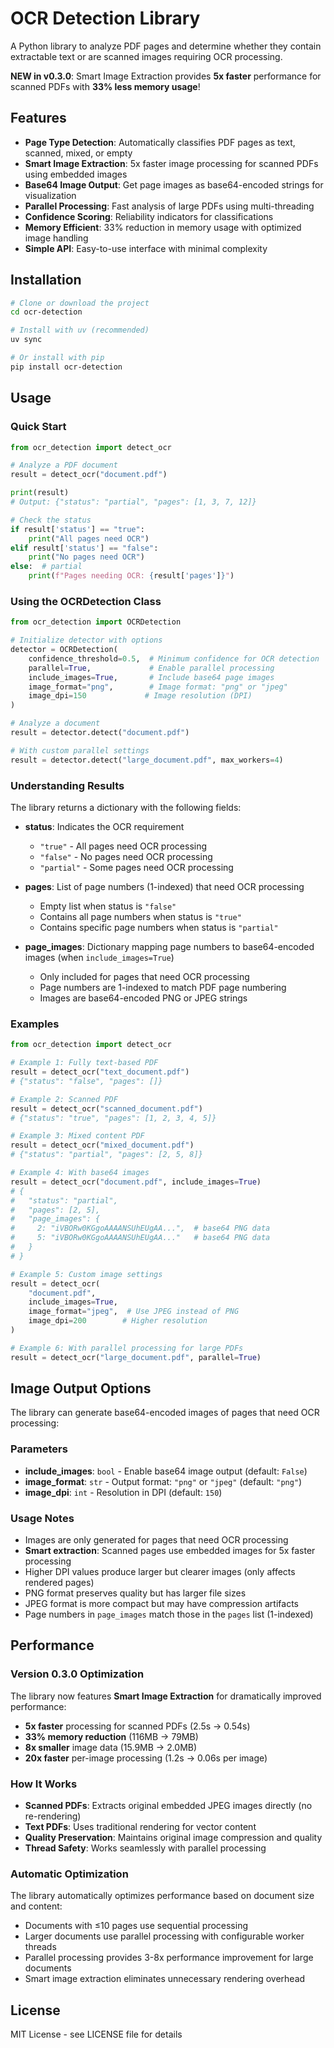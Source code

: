 # OCR Detection Library

A Python library to analyze PDF pages and determine whether they contain extractable text or are scanned images requiring OCR processing.

**NEW in v0.3.0**: Smart Image Extraction provides **5x faster** performance for scanned PDFs with **33% less memory usage**!

## Features

- **Page Type Detection**: Automatically classifies PDF pages as text, scanned, mixed, or empty
- **Smart Image Extraction**: 5x faster image processing for scanned PDFs using embedded images
- **Base64 Image Output**: Get page images as base64-encoded strings for visualization
- **Parallel Processing**: Fast analysis of large PDFs using multi-threading
- **Confidence Scoring**: Reliability indicators for classifications
- **Memory Efficient**: 33% reduction in memory usage with optimized image handling
- **Simple API**: Easy-to-use interface with minimal complexity

## Installation

```bash
# Clone or download the project
cd ocr-detection

# Install with uv (recommended)
uv sync

# Or install with pip
pip install ocr-detection
```

## Usage

### Quick Start

```python
from ocr_detection import detect_ocr

# Analyze a PDF document
result = detect_ocr("document.pdf")

print(result)
# Output: {"status": "partial", "pages": [1, 3, 7, 12]}

# Check the status
if result['status'] == "true":
    print("All pages need OCR")
elif result['status'] == "false":
    print("No pages need OCR")
else:  # partial
    print(f"Pages needing OCR: {result['pages']}")
```

### Using the OCRDetection Class

```python
from ocr_detection import OCRDetection

# Initialize detector with options
detector = OCRDetection(
    confidence_threshold=0.5,  # Minimum confidence for OCR detection
    parallel=True,             # Enable parallel processing
    include_images=True,       # Include base64 page images
    image_format="png",        # Image format: "png" or "jpeg"
    image_dpi=150             # Image resolution (DPI)
)

# Analyze a document
result = detector.detect("document.pdf")

# With custom parallel settings
result = detector.detect("large_document.pdf", max_workers=4)
```

### Understanding Results

The library returns a dictionary with the following fields:

- **status**: Indicates the OCR requirement
  - `"true"` - All pages need OCR processing
  - `"false"` - No pages need OCR processing  
  - `"partial"` - Some pages need OCR processing

- **pages**: List of page numbers (1-indexed) that need OCR processing
  - Empty list when status is `"false"`
  - Contains all page numbers when status is `"true"`
  - Contains specific page numbers when status is `"partial"`

- **page_images**: Dictionary mapping page numbers to base64-encoded images (when `include_images=True`)
  - Only included for pages that need OCR processing
  - Page numbers are 1-indexed to match PDF page numbering
  - Images are base64-encoded PNG or JPEG strings

### Examples

```python
from ocr_detection import detect_ocr

# Example 1: Fully text-based PDF
result = detect_ocr("text_document.pdf")
# {"status": "false", "pages": []}

# Example 2: Scanned PDF
result = detect_ocr("scanned_document.pdf")
# {"status": "true", "pages": [1, 2, 3, 4, 5]}

# Example 3: Mixed content PDF
result = detect_ocr("mixed_document.pdf")
# {"status": "partial", "pages": [2, 5, 8]}

# Example 4: With base64 images
result = detect_ocr("document.pdf", include_images=True)
# {
#   "status": "partial", 
#   "pages": [2, 5], 
#   "page_images": {
#     2: "iVBORw0KGgoAAAANSUhEUgAA...",  # base64 PNG data
#     5: "iVBORw0KGgoAAAANSUhEUgAA..."   # base64 PNG data
#   }
# }

# Example 5: Custom image settings
result = detect_ocr(
    "document.pdf", 
    include_images=True,
    image_format="jpeg",  # Use JPEG instead of PNG
    image_dpi=200        # Higher resolution
)

# Example 6: With parallel processing for large PDFs
result = detect_ocr("large_document.pdf", parallel=True)
```

## Image Output Options

The library can generate base64-encoded images of pages that need OCR processing:

### Parameters
- **include_images**: `bool` - Enable base64 image output (default: `False`)
- **image_format**: `str` - Output format: `"png"` or `"jpeg"` (default: `"png"`)
- **image_dpi**: `int` - Resolution in DPI (default: `150`)

### Usage Notes
- Images are only generated for pages that need OCR processing
- **Smart extraction**: Scanned pages use embedded images for 5x faster processing
- Higher DPI values produce larger but clearer images (only affects rendered pages)
- PNG format preserves quality but has larger file sizes
- JPEG format is more compact but may have compression artifacts
- Page numbers in `page_images` match those in the `pages` list (1-indexed)

## Performance

### Version 0.3.0 Optimization

The library now features **Smart Image Extraction** for dramatically improved performance:

- **5x faster** processing for scanned PDFs (2.5s → 0.54s)
- **33% memory reduction** (116MB → 79MB)
- **8x smaller** image data (15.9MB → 2.0MB)
- **20x faster** per-image processing (1.2s → 0.06s per image)

### How It Works

- **Scanned PDFs**: Extracts original embedded JPEG images directly (no re-rendering)
- **Text PDFs**: Uses traditional rendering for vector content
- **Quality Preservation**: Maintains original image compression and quality
- **Thread Safety**: Works seamlessly with parallel processing

### Automatic Optimization

The library automatically optimizes performance based on document size and content:
- Documents with ≤10 pages use sequential processing
- Larger documents use parallel processing with configurable worker threads
- Parallel processing provides 3-8x performance improvement for large documents
- Smart image extraction eliminates unnecessary rendering overhead

## License

MIT License - see LICENSE file for details